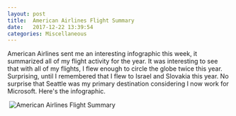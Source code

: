 ```yaml
---
layout: post
title:  American Airlines Flight Summary
date:   2017-12-22 13:39:54
categories: Miscellaneous
---
```

American Airlines sent me an interesting infographic this week, it summarized all of my flight activity for the year. It was interesting to see that with all of my flights, I flew enough to circle the globe twice this year. Surprising, until I remembered that I flew to Israel and Slovakia this year. No surprise that Seattle was my primary destination considering I now work for Microsoft. Here's the infographic.

 ![American Airlines Flight Summary](images/stories/2017/america-airlines-summary.png)